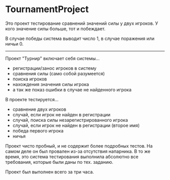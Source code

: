 # TournamentProject

Это проект тестирование сравнений значений силы у двух игроков. У кого значение силы больше, тот и побеждает.

В случае победы система выводит число 1, в случае поражения или ничьи 0.

--------------------------------------------------------------------------------------------------------------------

Проект "Турнир" включает себя системы...

- регистрации/занос игроков в систему
- сравнения силы (само собой разумеется)
- поиска игроков
- нахождения значения силы игрока
- а так же показ ошибки в случае не найденного игрока

В проекте тестируется...

- сравнение двух игроков
- случай, если игрок не найден в регистрации
- случай, поиска силы незарегистрированного игрока
- случай, если игрок не найден в регистрации (второе имя)
- победа первого игрока
- ничья

Проект чисто пробный, и не содержит более подробных тестов. На самом деле он был провален из-за отсутствия напарника. В то же время, это система тестирования выполнила абсолютно все требования, которые  были даны по тех. заданию.

Проект был выполнен всего за три часа.
